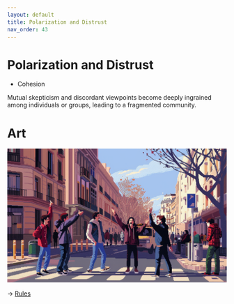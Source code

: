 ```yaml
---
layout: default
title: Polarization and Distrust
nav_order: 43
---
```


# Polarization and Distrust


* Cohesion

Mutual skepticism and discordant viewpoints become deeply ingrained among individuals or groups, leading to a fragmented community. 

# Art

![](art/eDis.png)


-> [Rules](rules.md)
